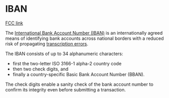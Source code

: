 # IBAN

[FCC link](https://www.freecodecamp.org/learn/coding-interview-prep/rosetta-code/iban)

The
[International Bank Account Number (IBAN)](https://en.wikipedia.org/wiki/International_Bank_Account_Number)
is an internationally agreed means of identifying bank accounts across national
borders with a reduced risk of propagating
[transcription errors](https://en.wikipedia.org/wiki/Transcription_error).

The IBAN consists of up to 34 alphanumeric characters:

- first the two-letter ISO 3166-1 alpha-2 country code
- then two check digits, and
- finally a country-specific Basic Bank Account Number (BBAN).

The check digits enable a sanity check of the bank account number to confirm its
integrity even before submitting a transaction.
